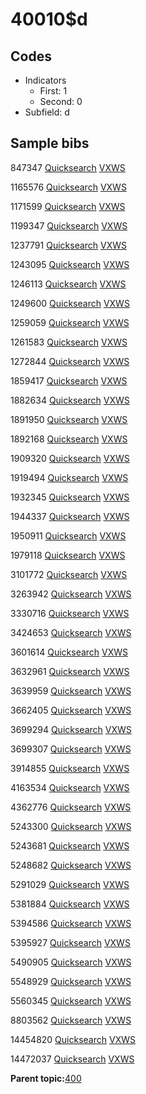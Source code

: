 # 40010$d

## Codes

-   Indicators
    -   First: 1
    -   Second: 0
-   Subfield: d

## Sample bibs

847347 [Quicksearch](https://search.library.yale.edu/catalog/847347) [VXWS](http://prodorbis.library.yale.edu:7014/vxws/GetHoldingsService?bibId=847347)

1165576 [Quicksearch](https://search.library.yale.edu/catalog/1165576) [VXWS](http://prodorbis.library.yale.edu:7014/vxws/GetHoldingsService?bibId=1165576)

1171599 [Quicksearch](https://search.library.yale.edu/catalog/1171599) [VXWS](http://prodorbis.library.yale.edu:7014/vxws/GetHoldingsService?bibId=1171599)

1199347 [Quicksearch](https://search.library.yale.edu/catalog/1199347) [VXWS](http://prodorbis.library.yale.edu:7014/vxws/GetHoldingsService?bibId=1199347)

1237791 [Quicksearch](https://search.library.yale.edu/catalog/1237791) [VXWS](http://prodorbis.library.yale.edu:7014/vxws/GetHoldingsService?bibId=1237791)

1243095 [Quicksearch](https://search.library.yale.edu/catalog/1243095) [VXWS](http://prodorbis.library.yale.edu:7014/vxws/GetHoldingsService?bibId=1243095)

1246113 [Quicksearch](https://search.library.yale.edu/catalog/1246113) [VXWS](http://prodorbis.library.yale.edu:7014/vxws/GetHoldingsService?bibId=1246113)

1249600 [Quicksearch](https://search.library.yale.edu/catalog/1249600) [VXWS](http://prodorbis.library.yale.edu:7014/vxws/GetHoldingsService?bibId=1249600)

1259059 [Quicksearch](https://search.library.yale.edu/catalog/1259059) [VXWS](http://prodorbis.library.yale.edu:7014/vxws/GetHoldingsService?bibId=1259059)

1261583 [Quicksearch](https://search.library.yale.edu/catalog/1261583) [VXWS](http://prodorbis.library.yale.edu:7014/vxws/GetHoldingsService?bibId=1261583)

1272844 [Quicksearch](https://search.library.yale.edu/catalog/1272844) [VXWS](http://prodorbis.library.yale.edu:7014/vxws/GetHoldingsService?bibId=1272844)

1859417 [Quicksearch](https://search.library.yale.edu/catalog/1859417) [VXWS](http://prodorbis.library.yale.edu:7014/vxws/GetHoldingsService?bibId=1859417)

1882634 [Quicksearch](https://search.library.yale.edu/catalog/1882634) [VXWS](http://prodorbis.library.yale.edu:7014/vxws/GetHoldingsService?bibId=1882634)

1891950 [Quicksearch](https://search.library.yale.edu/catalog/1891950) [VXWS](http://prodorbis.library.yale.edu:7014/vxws/GetHoldingsService?bibId=1891950)

1892168 [Quicksearch](https://search.library.yale.edu/catalog/1892168) [VXWS](http://prodorbis.library.yale.edu:7014/vxws/GetHoldingsService?bibId=1892168)

1909320 [Quicksearch](https://search.library.yale.edu/catalog/1909320) [VXWS](http://prodorbis.library.yale.edu:7014/vxws/GetHoldingsService?bibId=1909320)

1919494 [Quicksearch](https://search.library.yale.edu/catalog/1919494) [VXWS](http://prodorbis.library.yale.edu:7014/vxws/GetHoldingsService?bibId=1919494)

1932345 [Quicksearch](https://search.library.yale.edu/catalog/1932345) [VXWS](http://prodorbis.library.yale.edu:7014/vxws/GetHoldingsService?bibId=1932345)

1944337 [Quicksearch](https://search.library.yale.edu/catalog/1944337) [VXWS](http://prodorbis.library.yale.edu:7014/vxws/GetHoldingsService?bibId=1944337)

1950911 [Quicksearch](https://search.library.yale.edu/catalog/1950911) [VXWS](http://prodorbis.library.yale.edu:7014/vxws/GetHoldingsService?bibId=1950911)

1979118 [Quicksearch](https://search.library.yale.edu/catalog/1979118) [VXWS](http://prodorbis.library.yale.edu:7014/vxws/GetHoldingsService?bibId=1979118)

3101772 [Quicksearch](https://search.library.yale.edu/catalog/3101772) [VXWS](http://prodorbis.library.yale.edu:7014/vxws/GetHoldingsService?bibId=3101772)

3263942 [Quicksearch](https://search.library.yale.edu/catalog/3263942) [VXWS](http://prodorbis.library.yale.edu:7014/vxws/GetHoldingsService?bibId=3263942)

3330716 [Quicksearch](https://search.library.yale.edu/catalog/3330716) [VXWS](http://prodorbis.library.yale.edu:7014/vxws/GetHoldingsService?bibId=3330716)

3424653 [Quicksearch](https://search.library.yale.edu/catalog/3424653) [VXWS](http://prodorbis.library.yale.edu:7014/vxws/GetHoldingsService?bibId=3424653)

3601614 [Quicksearch](https://search.library.yale.edu/catalog/3601614) [VXWS](http://prodorbis.library.yale.edu:7014/vxws/GetHoldingsService?bibId=3601614)

3632961 [Quicksearch](https://search.library.yale.edu/catalog/3632961) [VXWS](http://prodorbis.library.yale.edu:7014/vxws/GetHoldingsService?bibId=3632961)

3639959 [Quicksearch](https://search.library.yale.edu/catalog/3639959) [VXWS](http://prodorbis.library.yale.edu:7014/vxws/GetHoldingsService?bibId=3639959)

3662405 [Quicksearch](https://search.library.yale.edu/catalog/3662405) [VXWS](http://prodorbis.library.yale.edu:7014/vxws/GetHoldingsService?bibId=3662405)

3699294 [Quicksearch](https://search.library.yale.edu/catalog/3699294) [VXWS](http://prodorbis.library.yale.edu:7014/vxws/GetHoldingsService?bibId=3699294)

3699307 [Quicksearch](https://search.library.yale.edu/catalog/3699307) [VXWS](http://prodorbis.library.yale.edu:7014/vxws/GetHoldingsService?bibId=3699307)

3914855 [Quicksearch](https://search.library.yale.edu/catalog/3914855) [VXWS](http://prodorbis.library.yale.edu:7014/vxws/GetHoldingsService?bibId=3914855)

4163534 [Quicksearch](https://search.library.yale.edu/catalog/4163534) [VXWS](http://prodorbis.library.yale.edu:7014/vxws/GetHoldingsService?bibId=4163534)

4362776 [Quicksearch](https://search.library.yale.edu/catalog/4362776) [VXWS](http://prodorbis.library.yale.edu:7014/vxws/GetHoldingsService?bibId=4362776)

5243300 [Quicksearch](https://search.library.yale.edu/catalog/5243300) [VXWS](http://prodorbis.library.yale.edu:7014/vxws/GetHoldingsService?bibId=5243300)

5243681 [Quicksearch](https://search.library.yale.edu/catalog/5243681) [VXWS](http://prodorbis.library.yale.edu:7014/vxws/GetHoldingsService?bibId=5243681)

5248682 [Quicksearch](https://search.library.yale.edu/catalog/5248682) [VXWS](http://prodorbis.library.yale.edu:7014/vxws/GetHoldingsService?bibId=5248682)

5291029 [Quicksearch](https://search.library.yale.edu/catalog/5291029) [VXWS](http://prodorbis.library.yale.edu:7014/vxws/GetHoldingsService?bibId=5291029)

5381884 [Quicksearch](https://search.library.yale.edu/catalog/5381884) [VXWS](http://prodorbis.library.yale.edu:7014/vxws/GetHoldingsService?bibId=5381884)

5394586 [Quicksearch](https://search.library.yale.edu/catalog/5394586) [VXWS](http://prodorbis.library.yale.edu:7014/vxws/GetHoldingsService?bibId=5394586)

5395927 [Quicksearch](https://search.library.yale.edu/catalog/5395927) [VXWS](http://prodorbis.library.yale.edu:7014/vxws/GetHoldingsService?bibId=5395927)

5490905 [Quicksearch](https://search.library.yale.edu/catalog/5490905) [VXWS](http://prodorbis.library.yale.edu:7014/vxws/GetHoldingsService?bibId=5490905)

5548929 [Quicksearch](https://search.library.yale.edu/catalog/5548929) [VXWS](http://prodorbis.library.yale.edu:7014/vxws/GetHoldingsService?bibId=5548929)

5560345 [Quicksearch](https://search.library.yale.edu/catalog/5560345) [VXWS](http://prodorbis.library.yale.edu:7014/vxws/GetHoldingsService?bibId=5560345)

8803562 [Quicksearch](https://search.library.yale.edu/catalog/8803562) [VXWS](http://prodorbis.library.yale.edu:7014/vxws/GetHoldingsService?bibId=8803562)

14454820 [Quicksearch](https://search.library.yale.edu/catalog/14454820) [VXWS](http://prodorbis.library.yale.edu:7014/vxws/GetHoldingsService?bibId=14454820)

14472037 [Quicksearch](https://search.library.yale.edu/catalog/14472037) [VXWS](http://prodorbis.library.yale.edu:7014/vxws/GetHoldingsService?bibId=14472037)

**Parent topic:**[400](../../tags/400/400.md)

